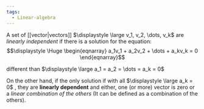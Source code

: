 ```yaml
---
tags:
  - Linear-algebra
---
```

A set of [[vector|vectors]] $\displaystyle \large v_1, v_2, \dots, v_k$ are *linearly independent* if there is a solution for the equation:
$$\displaystyle \Huge \begin{eqnarray} 
a_1v_1 +
a_2v_2 +
\dots +
a_kv_k = 0
\end{eqnarray}$$

different than $\displaystyle \large a_1 = a_2 = \dots = a_k = 0$

On the other hand, if the only solution if with all $\displaystyle \large a_k = 0$ , they are **linearly dependent** and either, one (or more) vector is zero or a *linear combination of the others* (It can be defined as a combination of the others).